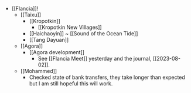 - [[Flancia]]!
  - [[Taixu]]
    - [[Kropotkin]]
      - [[Kropotkin New Villages]]
    - [[Haichaoyin]] ~ [[Sound of the Ocean Tide]]
    - [[Tang Dayuan]]
  - [[Agora]]
    - [[Agora development]]
      - See [[Flancia Meet]] yesterday and the journal, [[2023-08-02]].
  - [[Mohammed]]
    - Checked state of bank transfers, they take longer than expected but I am still hopeful this will work.

